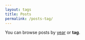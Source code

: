 ```yaml
---
layout: tags
title: Posts
permalink: /posts-tag/
---
```


You can browse posts by [year][posts-year] or **tag**.

[posts-year]: /posts-year
